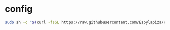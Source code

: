 # config

```bash
sudo sh -c "$(curl -fsSL https://raw.githubusercontent.com/Espylapiza/config/master/setup.sh)"
```
